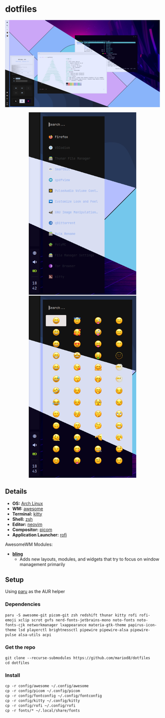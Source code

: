 # dotfiles

<p align="center">
  <img src="/assets/tricolor.png" width="800" />
</p>

<p align="center">
  <img src="/assets/rofi_apps.png" width="350" />
  <img src="/assets/rofi_emojis.png" width="350" /> 
</p>

## Details

- **OS:** [Arch Linux](https://archlinux.org)
- **WM:** [awesome](https://github.com/awesomeWM/awesome)
- **Terminal:** [kitty](https://github.com/kovidgoyal/kitty)
- **Shell:** [zsh](https://www.zsh.org/)
- **Editor:** [neovim](https://github.com/neovim/neovim)
- **Compositor:** [picom](https://github.com/yshui/picom)
- **Application Launcher:** [rofi](https://github.com/davatorium/rofi)

AwesomeWM Modules:

- **[bling](https://github.com/blingcorp/bling)**
  - Adds new layouts, modules, and widgets that try to focus on window management primarily

## Setup

Using [paru](https://github.com/Morganamilo/paru) as the AUR helper

### Dependencies

```
paru -S awesome-git picom-git zsh redshift thunar kitty rofi rofi-emoji xclip scrot gvfs nerd-fonts-jetbrains-mono noto-fonts noto-fonts-cjk networkmanager lxappearance materia-gtk-theme papirus-icon-theme lsd playerctl brightnessctl pipewire pipewire-alsa pipewire-pulse alsa-utils acpi
```

### Get the repo

```
git clone --recurse-submodules https://github.com/mariod8/dotfiles
cd dotfiles
```

### Install

```
cp -r config/awesome ~/.config/awesome
cp -r config/picom ~/.config/picom
cp -r config/fontconfig ~/.config/fontconfig
cp -r config/kitty ~/.config/kitty
cp -r config/rofi ~/.config/rofi
cp -r fonts/* ~/.local/share/fonts
```
